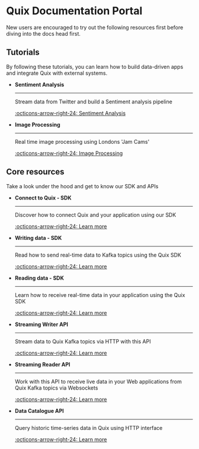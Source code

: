 # Quix Documentation Portal

New users are encouraged to try out the following resources first before diving into the docs head first.

## Tutorials
 
By following these tutorials, you can learn how to build data-driven apps and integrate Quix with external systems.

<div class="grid cards" markdown>

-   __Sentiment Analysis__

    ---
    
    Stream data from Twitter and build a Sentiment analysis pipeline

    [:octicons-arrow-right-24: Sentiment Analysis](./platform/tutorials/SentimentAnalysis/)
    
    
-   __Image Processing__

    ---
    
    Real time image processing using Londons 'Jam Cams'

    [:octicons-arrow-right-24: Image Processing](/platform/tutorials/ImageProcessing/)

</div>

## Core resources

Take a look under the hood and get to know our SDK and APIs

<div class="grid cards" markdown>

-  __Connect to Quix - SDK__

    ---

    Discover how to connect Quix and your application using our SDK

    [:octicons-arrow-right-24: Learn more](/sdk/connect/)

-   __Writing data - SDK__

    ---

    Read how to send real-time data to Kafka topics using the Quix SDK

    [:octicons-arrow-right-24: Learn more](/sdk/write/)

-   __Reading data - SDK__

    ---

    Learn how to receive real-time data in your application using the Quix SDK

    [:octicons-arrow-right-24: Learn more](/sdk/read/)

-   __Streaming Writer API__

    ---

    Stream data to Quix Kafka topics via HTTP with this API

    [:octicons-arrow-right-24: Learn more](/apis/streaming-writer-api/intro//)

-   __Streaming Reader API__

    ---

    Work with this API to receive live data in your Web applications from Quix Kafka topics via Websockets

    [:octicons-arrow-right-24: Learn more](/apis/streaming-reader-api/intro/)

-   __Data Catalogue API__

    ---

    Query historic time-series data in Quix using HTTP interface

    [:octicons-arrow-right-24: Learn more](/apis/data-catalogue-api/intro/)


</div>

